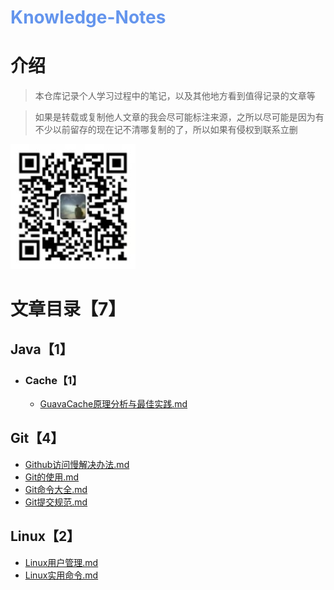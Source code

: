 <h1 style="color: cornflowerblue">Knowledge-Notes</h1>

# 介绍

> 本仓库记录个人学习过程中的笔记，以及其他地方看到值得记录的文章等

> 如果是转载或复制他人文章的我会尽可能标注来源，之所以尽可能是因为有不少以前留存的现在记不清哪复制的了，所以如果有侵权到联系立删

![微信扫一扫](doc/images/微信二维码.jpg "微信二维码")

# 文章目录【7】

## Java【1】

- ### Cache【1】
    - [GuavaCache原理分析与最佳实践.md](Java/Cache/GuavaCache原理分析与最佳实践.md)

## Git【4】

- [Github访问慢解决办法.md](Git/Github访问慢解决办法.md)
- [Git的使用.md](Git/Git的使用.md)
- [Git命令大全.md](Git/Git命令大全.md)
- [Git提交规范.md](Git/Git提交规范.md)

## Linux【2】

- [Linux用户管理.md](Linux/Linux用户管理.md)
- [Linux实用命令.md](Linux/Linux实用命令.md)
